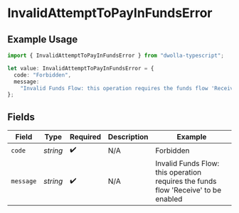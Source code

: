 # InvalidAttemptToPayInFundsError

## Example Usage

```typescript
import { InvalidAttemptToPayInFundsError } from "dwolla-typescript";

let value: InvalidAttemptToPayInFundsError = {
  code: "Forbidden",
  message:
    "Invalid Funds Flow: this operation requires the funds flow 'Receive' to be enabled",
};
```

## Fields

| Field                                                                              | Type                                                                               | Required                                                                           | Description                                                                        | Example                                                                            |
| ---------------------------------------------------------------------------------- | ---------------------------------------------------------------------------------- | ---------------------------------------------------------------------------------- | ---------------------------------------------------------------------------------- | ---------------------------------------------------------------------------------- |
| `code`                                                                             | *string*                                                                           | :heavy_check_mark:                                                                 | N/A                                                                                | Forbidden                                                                          |
| `message`                                                                          | *string*                                                                           | :heavy_check_mark:                                                                 | N/A                                                                                | Invalid Funds Flow: this operation requires the funds flow 'Receive' to be enabled |